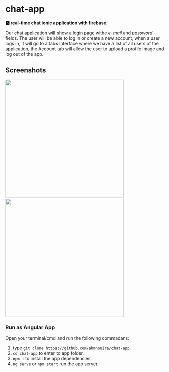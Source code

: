 # chat-app 

**:a: real-time chat ionic application with firebase**.

Our chat application will show a login page withe _e-mail_ and _password_ fields. The user will be able to log in or create a new account, when a user logs in, it will go to a tabs interface where we have a list of all users of the application, the Account tab will allow the user to upload a profile image and log out of the app.

## Screenshots 

<img src="/img/account.png" width="375"/>&nbsp;&nbsp;<img src="/img/users.png" width="375"/>

### Run as Angular App 

Open your terminal/cmd and run the following commadans: 

1. type `git clone https://github.com/ahmnouira/chat-app`.
2. `cd chat-app` to enter to app folder.
3. `npm i` to install the app dependencies.
4. `ng serve` or `npm start` run the app server.

